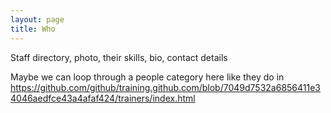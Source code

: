 ```yaml
---
layout: page
title: Who
---
```


Staff directory, photo, their skills, bio, contact details

Maybe we can loop through a people category  here like they do in https://github.com/github/training.github.com/blob/7049d7532a6856411e34046aedfce43a4afaf424/trainers/index.html
